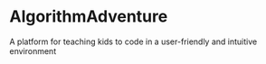 # AlgorithmAdventure
A platform for teaching kids to code in a user-friendly and intuitive environment

